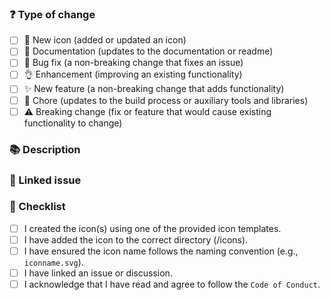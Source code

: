 ### ❓ Type of change

<!-- What types of changes does your code introduce? Put an `x` in all the boxes that apply. -->

- [ ] 💎 New icon (added or updated an icon)
- [ ] 📖 Documentation (updates to the documentation or readme)
- [ ] 🐞 Bug fix (a non-breaking change that fixes an issue)
- [ ] 👌 Enhancement (improving an existing functionality)
- [ ] ✨ New feature (a non-breaking change that adds functionality)
- [ ] 🧹 Chore (updates to the build process or auxiliary tools and libraries)
- [ ] ⚠️ Breaking change (fix or feature that would cause existing functionality to change)

### 📚 Description

<!-- Describe your changes in detail -->
<!-- Why is this change required? What problem does it solve? -->

### 🔗 Linked issue

<!-- If it resolves an open issue, please link the issue here. For example "Closes #123" -->

### 📝 Checklist

<!-- Put an `x` in all the boxes that apply. -->
<!-- If you're unsure about any of these, don't hesitate to ask. We're here to help! -->

- [ ] I created the icon(s) using one of the provided icon templates.
- [ ] I have added the icon to the correct directory (/icons).
- [ ] I have ensured the icon name follows the naming convention (e.g., `iconname.svg`).
- [ ] I have linked an issue or discussion.
- [ ] I acknowledge that I have read and agree to follow the `Code of Conduct`.